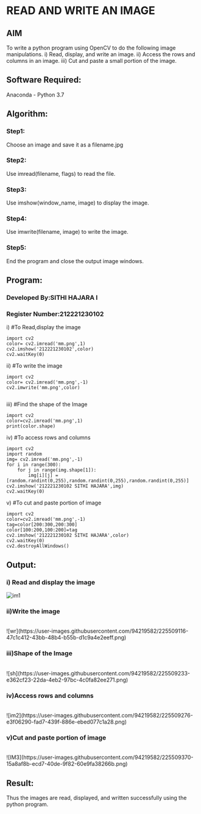 # READ AND WRITE AN IMAGE
## AIM
To write a python program using OpenCV to do the following image manipulations.
i) Read, display, and write an image.
ii) Access the rows and columns in an image.
iii) Cut and paste a small portion of the image.

## Software Required:
Anaconda - Python 3.7
## Algorithm:
### Step1:
Choose an image and save it as a filename.jpg
### Step2:
Use imread(filename, flags) to read the file.
### Step3:
Use imshow(window_name, image) to display the image.
### Step4:
Use imwrite(filename, image) to write the image.
### Step5:
End the program and close the output image windows.
## Program:
### Developed By:SITHI HAJARA I
### Register Number:212221230102 
i) #To Read,display the image
```
import cv2
color= cv2.imread('mm.png',1)
cv2.imshow('212221230102',color)
cv2.waitKey(0)

```
ii) #To write the image
```
import cv2
color= cv2.imread('mm.png',-1)
cv2.imwrite('mm.png',color)


```
iii) #Find the shape of the Image
```
import cv2
color=cv2.imread('mm.png',1)
print(color.shape)

```
iv) #To access rows and columns

```
import cv2
import random
img= cv2.imread('mm.png',-1)
for i in range(300):
    for j in range(img.shape[1]):
        img[i][j] = [random.randint(0,255),random.randint(0,255),random.randint(0,255)]
cv2.imshow('212221230102 SITHI HAJARA',img)
cv2.waitKey(0)
```
v) #To cut and paste portion of image
```
import cv2
color=cv2.imread('mm.png',-1)
tag=color[200:300,200:300]
color[100:200,100:200]=tag
cv2.imshow('212221230102 SITHI HAJARA',color)
cv2.waitKey(0)
cv2.destroyAllWindows()
```

## Output:

### i) Read and display the image

![im1](https://user-images.githubusercontent.com/94219582/225508792-a1340520-4642-4a40-9eb1-c04a196208fd.png)


### ii)Write the image

<br>
![wr](https://user-images.githubusercontent.com/94219582/225509116-47c1c412-43bb-48b4-b55b-d1c9a4e2eeff.png)

<br>

### iii)Shape of the Image

<br>
![sh](https://user-images.githubusercontent.com/94219582/225509233-e362cf23-22da-4eb2-97bc-4c0fa82ee271.png)

<br>

### iv)Access rows and columns
<br>
![im2](https://user-images.githubusercontent.com/94219582/225509276-e3f06290-fad7-439f-886e-ebed077c1a28.png)

<br>

### v)Cut and paste portion of image
<br>
![IM3](https://user-images.githubusercontent.com/94219582/225509370-15a8af8b-ecd7-40de-9f82-60e9fa38266b.png)

<br>

## Result:
Thus the images are read, displayed, and written successfully using the python program.


